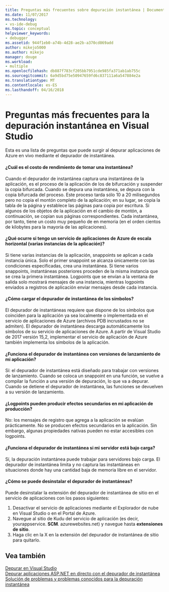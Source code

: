 ```yaml
---
title: Preguntas más frecuentes sobre depuración instantánea | Documentos de Microsoft
ms.date: 11/07/2017
ms.technology:
- vs-ide-debug
ms.topic: conceptual
helpviewer_keywords:
- debugger
ms.assetid: 944f1eb0-a74b-4d28-ae2b-a370cd869add
author: mikejo5000
ms.author: mikejo
manager: douge
ms.workload:
- multiple
ms.openlocfilehash: db887f783cf205bb7951cde985fa371ab1ab755c
ms.sourcegitcommit: 6a9d5bd75e50947659fd6c837111a6a547884e2a
ms.translationtype: MT
ms.contentlocale: es-ES
ms.lasthandoff: 04/16/2018
---
```

# <a name="frequently-asked-questions-for-snapshot-debugging-in-visual-studio"></a>Preguntas más frecuentes para la depuración instantánea en Visual Studio

Esta es una lista de preguntas que puede surgir al depurar aplicaciones de Azure en vivo mediante el depurador de instantánea.

#### <a name="what-is-the-performance-cost-of-taking-a-snapshot"></a>¿Cuál es el costo de rendimiento de tomar una instantánea?

Cuando el depurador de instantánea captura una instantánea de la aplicación, es el proceso de la aplicación de los de bifurcación y suspender la copia bifurcada. Cuando se depura una instantánea, se depura con la copia bifurcada del proceso. Este proceso tarda sólo 10 a 20 milisegundos pero no copia el montón completo de la aplicación; en su lugar, se copia la tabla de la página y establece las páginas para copia por escritura. Si algunos de los objetos de la aplicación en el cambio de montón, a continuación, se copian sus páginas correspondientes. Cada instantánea, por tanto, tiene un costo muy pequeño de en memoria (en el orden cientos de kilobytes para la mayoría de las aplicaciones). 

#### <a name="what-happens-if-i-have-a-scaled-out-azure-app-service-multiple-instances-of-my-app"></a>¿Qué ocurre si tengo un servicio de aplicaciones de Azure de escala horizontal (varias instancias de la aplicación)?

Si tiene varias instancias de la aplicación, snappoints se aplican a cada instancia única. Solo el primer snappoint se alcanza únicamente con las condiciones especificadas, crea una instantánea. Si tiene varios snappoints, instantáneas posteriores proceden de la misma instancia que se crea la primera instantánea. Logpoints que se envían a la ventana de salida solo mostrará mensajes de una instancia, mientras logpoints enviados a registros de aplicación enviar mensajes desde cada instancia. 

#### <a name="how-does-the-snapshot-debugger-load-symbols"></a>¿Cómo cargar el depurador de instantánea de los símbolos?

El depurador de instantáneas requiere que dispone de los símbolos que coinciden para la aplicación ya sea localmente o implementada en el servicio de aplicaciones de Azure (archivos PDB incrustados no se admiten). El depurador de instantánea descarga automáticamente los símbolos de su servicio de aplicaciones de Azure. A partir de Visual Studio de 2017 versión 15,2, implementar el servicio de aplicación de Azure también implementa los símbolos de la aplicación.

#### <a name="does-the-snapshot-debugger-work-against-release-builds-of-my-application"></a>¿Funciona el depurador de instantánea con versiones de lanzamiento de mi aplicación?

Sí: el depurador de instantánea está diseñado para trabajar con versiones de lanzamiento. Cuando se coloca un snappoint en una función, se vuelve a compilar la función a una versión de depuración, lo que va a depurar. Cuando se detiene el depurador de instantánea, las funciones se devuelven a su versión de lanzamiento. 

#### <a name="can-logpoints-cause-side-effects-in-my-production-application"></a>¿Logpoints pueden producir efectos secundarios en mi aplicación de producción?

No: los mensajes de registro que agrega a la aplicación se evalúan prácticamente. No se producen efectos secundarios en la aplicación. Sin embargo, algunas propiedades nativas pueden no estar accesibles con logpoints. 

#### <a name="does-the-snapshot-debugger-work-if-my-server-is-under-load"></a>¿Funciona el depurador de instantánea si mi servidor está bajo carga?

Sí, la depuración instantánea puede trabajar para servidores bajo carga. El depurador de instantánea limita y no captura las instantáneas en situaciones donde hay una cantidad baja de memoria libre en el servidor.

#### <a name="how-do-i-uninstall-the-snapshot-debugger"></a>¿Cómo se puede desinstalar el depurador de instantáneas?

Puede desinstalar la extensión del depurador de instantánea de sitio en el servicio de aplicaciones con los pasos siguientes:

1. Desactivar el servicio de aplicaciones mediante el Explorador de nube en Visual Studio o en el Portal de Azure.
1. Navegue al sitio de Kudu del servicio de aplicación (es decir, yourappservice. **SCM**. azurewebsites.net) y navegue hasta **extensiones de sitio**.
1. Haga clic en la X en la extensión del depurador de instantánea de sitio para quitarlo.

## <a name="see-also"></a>Vea también

[Depurar en Visual Studio](../debugger/index.md)  
[Depurar aplicaciones ASP.NET en directo con el depurador de instantánea](../debugger/debug-live-azure-applications.md)  
[Solución de problemas y problemas conocidos para la depuración instantánea](../debugger/debug-live-azure-apps-troubleshooting.md)
